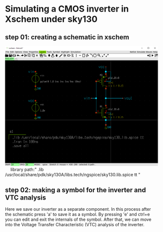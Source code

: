 # Simulating a CMOS inverter in Xschem under sky130
## step 01: creating a schematic in xschem
![xschem workspace](images/xschemSchematic.png)
&emsp; library path:" .lib /usr/local/share/pdk/sky130A/libs.tech/ngspice/sky130.lib.spice tt "
## step 02: making a symbol for the inverter and VTC analysis ##
Here we save our inverter as a separate component. In this process after the schematic press 'a' to save it as a symbol. By pressing 'e' and ctrl+e you can edit and exit the internals of the symbol. After that, we can move into  the Voltage Transfer Characteristic (VTC) analysis of the inverter.


